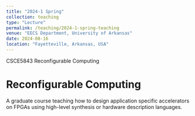 ```yaml
---
title: "2024-1 Spring"
collection: teaching
type: "Lecture"
permalink: /teaching/2024-1-spring-teaching
venue: "EECS Department, University of Arkansas"
date: 2024-08-16
location: "Fayetteville, Arkansas, USA"
---
```


CSCE5843 Reconfigurable Computing

Reconfigurable Computing
======
A graduate course teaching how to design application specific accelerators on FPGAs using high-level synthesis or hardware description languages.
